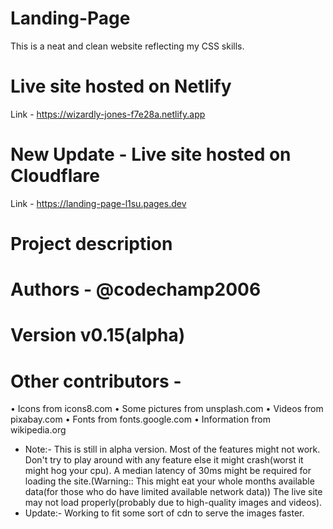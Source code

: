 # Landing-Page

This is a neat and clean website reflecting my CSS skills.

# Live site hosted on Netlify

Link - https://wizardly-jones-f7e28a.netlify.app

# New Update - Live site hosted on Cloudflare

Link - https://landing-page-l1su.pages.dev

# Project description

# Authors - @codechamp2006

# Version v0.15(alpha)

# Other contributors -

• Icons from icons8.com
• Some pictures from unsplash.com
• Videos from pixabay.com
• Fonts from fonts.google.com
• Information from wikipedia.org

* Note:- This is still in alpha version. 
Most of the features might not work. 
Don't try to play around with any feature else it might crash(worst it might hog your cpu).
A median latency of 30ms might be required for loading the site.(Warning:: This might eat your whole months available data(for those who do have limited available network data))
The live site may not load properly(probably due to high-quality images and videos).
* Update:- Working to fit some sort of cdn to serve the images faster.
